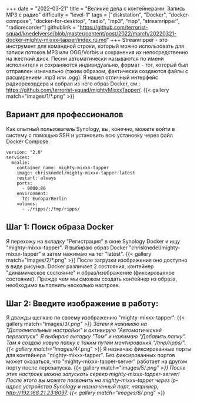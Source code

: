 +++
date = "2022-03-21"
title = "Великие дела с контейнерами: Запись MP3 с радио"
difficulty = "level-1"
tags = ["diskstation", "Docker", "docker-compose", "docker-for-desktop", "radio", "mp3", "ripp", "streamripper", "radiorecorder"]
githublink = "https://github.com/terrorist-squad/knedelverse/blob/master/content/post/2022/march/20220321-docker-mighty-mixxx-tapper/index.ru.md"
+++
Streamripper - это инструмент для командной строки, который можно использовать для записи потоков MP3 или OGG/Vorbis и сохранения их непосредственно на жесткий диск. Песни автоматически называются по имени исполнителя и сохраняются индивидуально, формат - тот, который был отправлен изначально (таким образом, фактически создаются файлы с расширением .mp3 или .ogg). Я нашел отличный интерфейс радиорекордера и собрал из него образ Docker, см.: https://github.com/terrorist-squad/mightyMixxxTapper/.
{{< gallery match="images/1/*.png" >}}

## Вариант для профессионалов
Как опытный пользователь Synology, вы, конечно, можете войти в систему с помощью SSH и установить всю установку через файл Docker Compose.
```
version: "2.0"
services:
  mealie:
    container_name: mighty-mixxx-tapper
    image: chrisknedel/mighty-mixxx-tapper:latest
    restart: always
    ports:
      - 9000:80
    environment:
      TZ: Europa/Berlin
    volumes:
      - ./ripps/:/tmp/ripps/

```

## Шаг 1: Поиск образа Docker
Я перехожу на вкладку "Регистрация" в окне Synology Docker и ищу "mighty-mixxx-tapper". Я выбираю образ Docker "chrisknedel/mighty-mixxx-tapper" и затем нажимаю на тег "latest".
{{< gallery match="images/2/*.png" >}}
После загрузки изображения оно доступно в виде рисунка. Docker различает 2 состояния, контейнер "динамическое состояние" и образ/изображение (фиксированное состояние). Прежде чем мы сможем создать контейнер из образа, необходимо выполнить несколько настроек.
## Шаг 2: Введите изображение в работу:
Я дважды щелкаю по своему изображению "mighty-mixxx-tapper".
{{< gallery match="images/3/*.png" >}}
Затем я нажимаю на "Дополнительные настройки" и активирую "Автоматический перезапуск". Я выбираю вкладку "Том" и нажимаю "Добавить папку". Там я создаю новую папку с таким путем монтирования "/tmp/ripps/".
{{< gallery match="images/4/*.png" >}}
Я назначаю фиксированные порты для контейнера "mighty-mixxx-tapper". Без фиксированных портов может оказаться, что "mighty-mixxx-tapper-server" работает на другом порту после перезапуска.
{{< gallery match="images/5/*.png" >}}
После этих настроек можно запускать сервер mighty-mixxx-tapper-server! После этого вы можете позвонить на mighty-mixxx-tapper через Ip-адрес устройства Synology и назначенный порт, например, http://192.168.21.23:8097.
{{< gallery match="images/6/*.png" >}}

